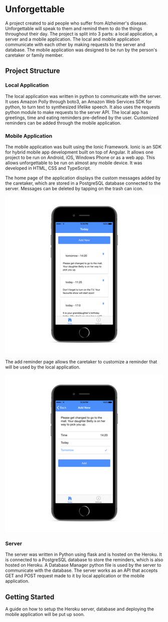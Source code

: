 # Unforgettable

A project created to aid people who suffer from Alzheimer's disease. Unforgettable will speak to them and remind them to do the things throughout their day. The project is split into 3 parts: a local application, a server and a mobile application.
The local and mobile application communicate with each other by making requests to the server and database. The mobile application was designed to be run by the person's caretaker or family member.

## Project Structure
### Local Application
The local application was written in python to communicate with the server. It uses Amazon Polly through boto3, an Amazon Web Services SDK for python, to turn text to synthesized lifelike speech. It also uses the requests python module to make requests to the server API.
The local app has greetings, time and eating reminders pre-defined by the user. Customized reminders can be added through the mobile application.

### Mobile Application
The mobile application was built using the Ionic Framework. Ionic is an SDK for hybrid mobile app development built on top of Angular. It allows one project to be run on Android, iOS, Windows Phone or as a web app. This allows unforgettable to be run on almost any mobile device. It was developed in HTML, CSS and TypeScript.

The home page of the application displays the custom messages added by the caretaker, which are stored in a PostgreSQL database connected to the server. Messages can be deleted by tapping on the trash can icon.

![Home Screen](screenshots/home.png)

The add reminder page allows the caretaker to customize a reminder that will be used by the local application.

![Add Reminder](screenshots/add.png)

### Server
The server was written in Python using flask and is hosted on the Heroku. It is connected to a PostgreSQL database to store the reminders, which is also hosted on Heroku. A Database Manager python file is used by the server to communicate with the database. The server works as an API that accepts GET and POST request made to it by local application or the mobile application.


## Getting Started
A guide on how to setup the Heroku server, database and deploying the mobile application will be put up soon.
